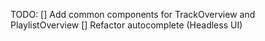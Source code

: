 TODO:
[] Add common components for TrackOverview and PlaylistOverview
[] Refactor autocomplete (Headless UI)
